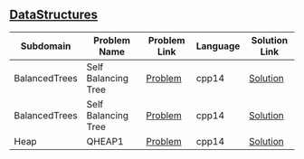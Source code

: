 ## [DataStructures](https://www.hackerrank.com/domains/data-structures)

|Subdomain|Problem Name|Problem Link|Language|Solution Link|
---|---|---|---|---
|BalancedTrees|Self Balancing Tree|[Problem](https://www.hackerrank.com/challenges/self-balancing-tree/problem)|cpp14|[Solution](BalancedTrees/self-balancing-tree.cpp)|
|BalancedTrees|Self Balancing Tree|[Problem](https://www.hackerrank.com/challenges/self-balancing-tree/problem)|cpp14|[Solution](BalancedTrees/self-balancing-tree.cpp)|
|Heap|QHEAP1|[Problem](https://www.hackerrank.com/challenges/qheap1/problem)|cpp14|[Solution](Heap/qheap1.cpp)|
